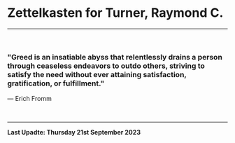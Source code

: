 # Zettelkasten for Turner, Raymond C.

---

</br>

### "Greed is an insatiable abyss that relentlessly drains a person through ceaseless endeavors to outdo others, striving to satisfy the need without ever attaining satisfaction, gratification, or fulfillment."
― Erich Fromm

</br>

---

**Last Upadte: Thursday 21st September 2023**
